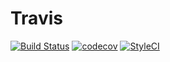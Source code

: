 # Travis
[![Build Status](https://travis-ci.org/sses79/travis.svg?branch=master)](https://travis-ci.org/sses79/travis)
[![codecov](https://codecov.io/gh/sses79/travis/branch/master/graph/badge.svg)](https://codecov.io/gh/sses79/travis)
[![StyleCI](https://styleci.io/repos/64665155/shield)](https://styleci.io/repos/64665155)
